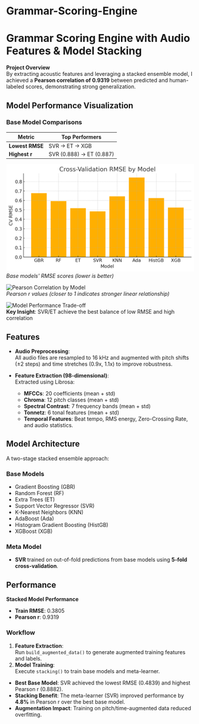 # Grammar-Scoring-Engine

# Grammar Scoring Engine with Audio Features & Model Stacking

**Project Overview**  
By extracting acoustic features and leveraging a stacked ensemble model, I achieved a **Pearson correlation of 0.9319** between predicted and human-labeled scores, demonstrating strong generalization.

## Model Performance Visualization

### Base Model Comparisons
| Metric          | Top Performers               |
|-----------------|------------------------------|
| **Lowest RMSE** | SVR → ET → XGB               |
| **Highest r**   | SVR (0.888) → ET (0.887)     |

![Cross-Validation RMSE by Model](output.png)  
*Base models' RMSE scores (lower is better)*  

![Pearson Correlation by Model](results/output%20(1).png)  
*Pearson r values (closer to 1 indicates stronger linear relationship)*  

![Model Performance Trade-off](results/output%20(2).png)  
**Key Insight**: SVR/ET achieve the best balance of low RMSE and high correlation 

## Features
- **Audio Preprocessing**:  
  All audio files are resampled to 16 kHz and augmented with pitch shifts (±2 steps) and time stretches (0.9x, 1.1x) to improve robustness.

- **Feature Extraction (98-dimensional)**:  
  Extracted using Librosa:
  - **MFCCs**: 20 coefficients (mean + std)
  - **Chroma**: 12 pitch classes (mean + std)
  - **Spectral Contrast**: 7 frequency bands (mean + std)
  - **Tonnetz**: 6 tonal features (mean + std)
  - **Temporal Features**: Beat tempo, RMS energy, Zero-Crossing Rate, and audio statistics.


## Model Architecture
A two-stage stacked ensemble approach:

### **Base Models**
- Gradient Boosting (GBR)
- Random Forest (RF)
- Extra Trees (ET)
- Support Vector Regressor (SVR)
- K-Nearest Neighbors (KNN)
- AdaBoost (Ada)
- Histogram Gradient Boosting (HistGB)
- XGBoost (XGB)

### **Meta Model**
- **SVR** trained on out-of-fold predictions from base models using **5-fold cross-validation**.

## Performance 

**Stacked Model Performance**  
- **Train RMSE**: 0.3805  
- **Pearson r**: 0.9319  


### Workflow
1. **Feature Extraction**:  
   Run `build_augmented_data()` to generate augmented training features and labels.
2. **Model Training**:  
   Execute `stacking()` to train base models and meta-learner.

- **Best Base Model**: SVR achieved the lowest RMSE (0.4839) and highest Pearson r (0.8882).
- **Stacking Benefit**: The meta-learner (SVR) improved performance by **4.8%** in Pearson r over the best base model.
- **Augmentation Impact**: Training on pitch/time-augmented data reduced overfitting.

